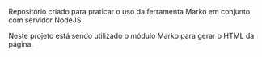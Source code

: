 Repositório criado para praticar o uso da ferramenta Marko em conjunto com servidor NodeJS. 

Neste projeto está sendo utilizado o módulo Marko para gerar o HTML da página. 